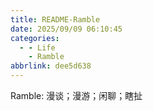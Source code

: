 ```yaml
---
title: README-Ramble
date: 2025/09/09 06:10:45
categories:
  - - Life
    - Ramble
abbrlink: dee5d638
---
```


Ramble: 漫谈；漫游；闲聊；瞎扯